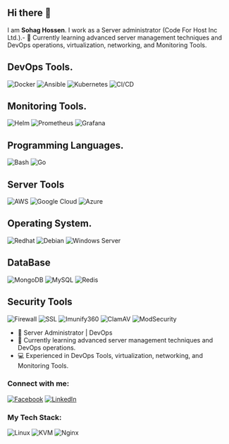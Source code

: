 ## Hi there 👋
I am **Sohag Hossen**. I work as a Server administrator (Code For Host Inc Ltd.).- 🌱 Currently learning advanced server management techniques and DevOps operations, virtualization, networking, and Monitoring Tools.

## DevOps Tools.
![Docker](https://img.shields.io/badge/Docker-2496ED?style=for-the-badge&logo=docker&logoColor=white)
![Ansible](https://img.shields.io/badge/Ansible-EE0000?style=for-the-badge&logo=ansible&logoColor=white)
![Kubernetes](https://img.shields.io/badge/Kubernetes-326CE5?style=for-the-badge&logo=kubernetes&logoColor=white)
![CI/CD](https://img.shields.io/badge/CI%2FCD-239120?style=for-the-badge&logo=github-actions&logoColor=white)

## Monitoring Tools.
![Helm](https://img.shields.io/badge/Helm-0F1689?style=for-the-badge&logo=helm&logoColor=white)
![Prometheus](https://img.shields.io/badge/Prometheus-E6522C?style=for-the-badge&logo=prometheus&logoColor=white)
![Grafana](https://img.shields.io/badge/Grafana-F46800?style=for-the-badge&logo=grafana&logoColor=white)

## Programming Languages.
![Bash](https://img.shields.io/badge/Bash-4EAA25?style=for-the-badge&logo=gnu-bash&logoColor=white)
![Go](https://img.shields.io/badge/Go-00ADD8?style=for-the-badge&logo=go&logoColor=white)
## Server Tools
![AWS](https://img.shields.io/badge/Amazon_AWS-232F3E?style=for-the-badge&logo=amazon-aws&logoColor=white)
![Google Cloud](https://img.shields.io/badge/Google_Cloud-4285F4?style=for-the-badge&logo=google-cloud&logoColor=white)
![Azure](https://img.shields.io/badge/Microsoft_Azure-0089D6?style=for-the-badge&logo=microsoft-azure&logoColor=white)

## Operating System.
![Redhat](https://img.shields.io/badge/RedHat-EE0000?style=for-the-badge&logo=redhat&logoColor=white)
![Debian](https://img.shields.io/badge/Debian-A81D33?style=for-the-badge&logo=debian&logoColor=white)
![Windows Server](https://img.shields.io/badge/Windows_Server-0078D6?style=for-the-badge&logo=windows&logoColor=white)

## DataBase
![MongoDB](https://img.shields.io/badge/MongoDB-47A248?style=for-the-badge&logo=mongodb&logoColor=white)
![MySQL](https://img.shields.io/badge/MySQL-4479A1?style=for-the-badge&logo=mysql&logoColor=white)
![Redis](https://img.shields.io/badge/Redis-DC382D?style=for-the-badge&logo=redis&logoColor=white)

## Security Tools
![Firewall](https://img.shields.io/badge/Firewall-F24E1E?style=for-the-badge&logo=firewall&logoColor=white)
![SSL](https://img.shields.io/badge/SSL-008000?style=for-the-badge&logo=ssl&logoColor=white)
![Imunify360](https://img.shields.io/badge/Imunify360-00A9E0?style=for-the-badge&logo=imunify360&logoColor=white)
![ClamAV](https://img.shields.io/badge/ClamAV-0170FE?style=for-the-badge&logo=clamav&logoColor=white)
![ModSecurity](https://img.shields.io/badge/ModSecurity-C00000?style=for-the-badge&logo=modsecurity&logoColor=white)

- 🔧 Server Administrator | DevOps
- 🌱 Currently learning advanced server management techniques and DevOps operations.
- 💻 Experienced in DevOps Tools, virtualization, networking, and Monitoring Tools.

### Connect with me:
[![Facebook](https://img.shields.io/badge/Facebook-1877F2?logo=facebook&logoColor=white)](https://www.facebook.com/shuhagsr)
[![LinkedIn](https://img.shields.io/badge/LinkedIn-blue?logo=linkedin)](https://www.linkedin.com/in/sohag-hossen041098/)


### My Tech Stack:
![Linux](https://img.shields.io/badge/Linux-FCC624?logo=linux&logoColor=black)
![KVM](https://img.shields.io/badge/KVM-green)
![Nginx](https://img.shields.io/badge/Nginx-blue)













